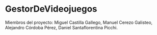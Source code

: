 # GestorDeVideojuegos
Miembros del proyecto: Miguel Castilla Gallego, Manuel Cerezo Galisteo, Alejandro Córdoba Pérez, Daniel Santaflorentina Picchi.


